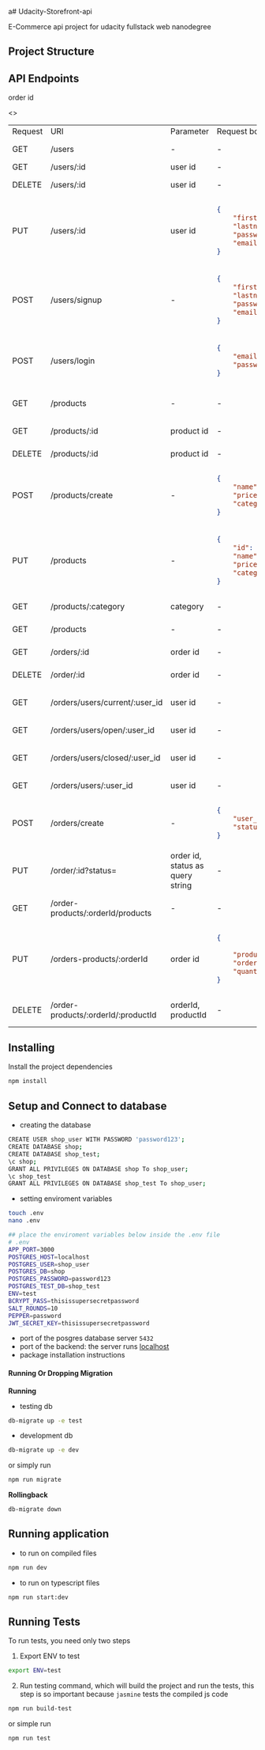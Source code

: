 a# Udacity-Storefront-api

E-Commerce api project for udacity fullstack web nanodegree 

## Project Structure
## API Endpoints

<table>
<tr> <td> Request </td> <td> URI </td><td> Parameter </td><td>Request body</td><td> Description </td> </tr> 
<tr>
<td> GET </td><td>/users</td><td>-</td><td> - </td> <td> show all the available users </td>
</tr>
<tr>
<td> GET </td><td>/users/:id</td><td>user id</td> <td> - </td> <td> get user by his id </td>
</tr>
<tr>
<td> DELETE </td><td>/users/:id</td><td>user id</td><td> - </td> <td> delete user by his id </td>
</tr>
<tr>
<td> PUT </td><td>/users/:id</td><td>user id</td>
<td>

```json
{
    "firstname": "yousef",
    "lastname": "meska",
    "password": "0000",
    "email": "test@test.com",    
}
```
</td> 
<td> delete user by his id </td>
</tr>
<tr>
<td> POST </td><td>/users/signup</td><td>-</td> 
<td> 

```json
{
    "firstname": "yousef",
    "lastname": "meska",
    "password": "0000",
    "email": "test@test.com",  
}
```
</td> 
<td> create/signup user</td>
</tr>

<tr>
<td> POST </td><td>/users/login</td><td></td> 
<td>

```json
{
    "email": "test@test.com",
    "password": "0000"
}
```
 </td> <td>login/authenticate user</td>
</tr>

<tr>
<td> GET </td><td>/products</td><td>-</td> <td> - </td> <td>Get all the available products</td>
</tr>

<tr>
<td> GET </td><td>/products/:id</td><td>product id</td> <td> - </td> <td> get product by it's id </td>
</tr>

<tr>
<td> DELETE </td><td>/products/:id</td><td>product id</td> <td> - </td> <td> delete product by it's id</td>
</tr>

<tr>
<td> POST </td><td>/products/create</td><td>-</td> 
<td>

```json
{
    "name": "product_name",
    "price": 13,
    "category": "product_category"
}
```
</td> <td> create a new product</td>
</tr>

<tr>
<td> PUT </td><td>/products</td><td>-</td> 
<td>

```json
{
    "id": 1,
    "name": "another_name",
    "price": 24,
    "category": "another_category"
}
```
</td> <td> update product by it's id</td>
</tr>

<tr>
<td> GET </td><td>/products/:category</td><td>category</td> <td> - </td> <td> get products by category name</td>
</tr>

<tr>
<td> GET </td><td>/products</td><td>-</td> <td> - </td> <td>get all available orders</td>
</tr>

<tr>
<td> GET </td><td>/orders/:id</td><td>order id</td> <td> - </td> <td> get order by it's id</td>
</tr>

<tr>
<td> DELETE </td><td>/order/:id</td><td>order id</td> <td> - </td> <td> delete order by it's id</td>
</tr>

<tr>
<td> GET </td><td>/orders/users/current/:user_id</td><td>user id</td> <td> - </td> <td> get the current order for user by user id</td>
</tr>

<tr>
<td> GET </td><td>/orders/users/open/:user_id</td><td>user id</td> <td> - </td> <td>get open orders for user by user is</td>
</tr>

<tr>
<td>GET </td><td>/orders/users/closed/:user_id</td><td>user id</td><td>-</td><td>get closed orders for user by user id</td>
</tr>

<tr>
<td>GET </td><td>/orders/users/:user_id</td><td>user id</td><td>-</td><td>get all orders for the user by it's it</td>
</tr>

<tr>
<td>POST</td><td>/orders/create</td><td>-</td><td>

```json
{
    "user_id": 1,
    "status": "open",
}
```
</td>
<td>create order for the user [user_id]</td>
</tr>
<tr>
<td>PUT</td><td>/order/:id?status=</td><td>order id, status as query string</td><td>-</td><td>update order status for the user</td>
</tr>
<tr>

<td>GET</td><td>/order-products/:orderId/products</td>order id </td> <td> - </td> <td>-</td><td>Get all products on an order by order it</td>
</tr>

<tr>
<td>PUT</td><td>/orders-products/:orderId</td><td>order id</td> 
<td>


```json
{
    
    "product_id": 1,
    "order_id": 2,
    "quantity": 12
}
```
</td>
<td> update an order </td>
</tr>

<>
<td>DELETE </td><td>/order-products/:orderId/:productId</td><td>orderId, productId</td><td>-</td><td>DELETE product from specific order</td>

</tr>
</table>


## Installing
Install the project dependencies
```bash
npm install
```

## Setup and Connect to database

- creating the database
```bash
CREATE USER shop_user WITH PASSWORD 'password123';
CREATE DATABASE shop;
CREATE DATABASE shop_test;
\c shop;
GRANT ALL PRIVILEGES ON DATABASE shop To shop_user;
\c shop_test 
GRANT ALL PRIVILEGES ON DATABASE shop_test To shop_user;
```

- setting enviroment variables
```bash
touch .env
nano .env

## place the enviroment variables below inside the .env file
# .env
APP_PORT=3000
POSTGRES_HOST=localhost
POSTGRES_USER=shop_user
POSTGRES_DB=shop
POSTGRES_PASSWORD=password123
POSTGRES_TEST_DB=shop_test
ENV=test
BCRYPT_PASS=thisissupersecretpassword
SALT_ROUNDS=10
PEPPER=password
JWT_SECRET_KEY=thisissupersecretpassword
```


- port of the posgres database server
`5432`
- port of the backend: 
the server runs <a href="http://localhost:3000">localhost</a>
- package installation instructions
#### Running Or Dropping Migration

**Running**
- testing db
```bash
db-migrate up -e test
```
- development db
```bash
db-migrate up -e dev
```
or simply run
```bash
npm run migrate
```

**Rollingback**
```bash
db-migrate down
```

## Running application
- to run on compiled files
```bash
npm run dev
```
- to run on typescript files
```bash
npm run start:dev
```
## Running Tests

To run tests, you need only two steps
1. Export ENV to test
```bash
export ENV=test
```
2. Run testing command, which will build the project and run the tests, this step is so important because `jasmine` tests the compiled js code
```bash
npm run build-test
```

or simple run 
```bash
npm run test
```
